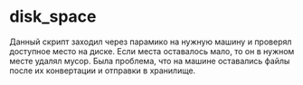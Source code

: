 # disk_space
Данный скрипт заходил через парамико на нужную машину и проверял доступное место на диске. Если места оставалось мало, то он в нужном месте удалял мусор.
Была проблема, что на машине оставались файлы после их конвертации и отправки в хранилище.

